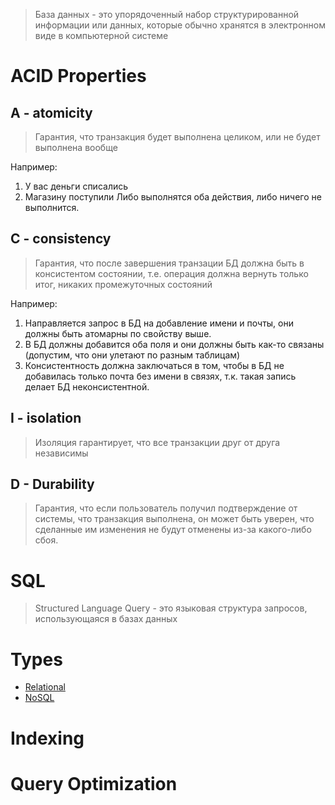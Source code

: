 > База данных - это упорядоченный набор структурированной информации или данных, которые обычно хранятся в электронном виде в компьютерной системе

# ACID Properties
## A - atomicity
> Гарантия, что транзакция будет выполнена целиком, или не будет выполнена вообще

Например: 
1. У вас деньги списались
2. Магазину поступили
Либо выполнятся оба действия, либо ничего не выполнится.
## C - consistency
> Гарантия, что после завершения транзации БД должна быть в консистентом состоянии, т.е. операция должна вернуть только итог, никаких промежуточных состояний

Например:
1. Направляется запрос в БД на добавление имени и почты, они должны быть атомарны по свойству выше.
2. В БД должны добавится оба поля и они должны быть как-то связаны (допустим, что они улетают по разным таблицам)
3. Консистентность должна заключаться в том, чтобы в БД не добавилась только почта без имени в связях, т.к. такая запись делает БД неконсистентной.
## I - isolation
> Изоляция гарантирует, что все транзакции друг от друга независимы
## D - Durability
> Гарантия, что если пользователь получил подтверждение от системы, что транзакция выполнена, он может быть уверен, что сделанные им изменения не будут отменены из-за какого-либо сбоя.

# SQL 
> Structured Language Query - это языковая структура запросов, использующаяся в базах данных
# Types
* [Relational](resources/relationaldb.md)
* [NoSQL](resources/nosqldb.md)

# Indexing
# Query Optimization